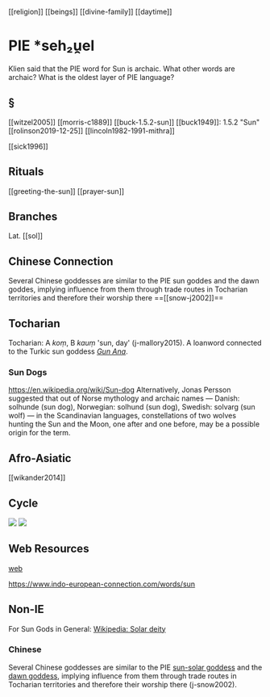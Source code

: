 [[religion]]
[[beings]]
[[divine-family]]
[[daytime]]
# PIE *seh₂u̯el

Klien said that the PIE word for Sun is archaic. What other words are archaic? What is the oldest layer of PIE language?


## §
[[witzel2005]]
[[morris-c1889]]
[[buck-1.5.2-sun]]
[[buck1949]]: 1.5.2 "Sun"
[[rolinson2019-12-25]]
[[lincoln1982-1991-mithra]]

[[sick1996]]
## Rituals
[[greeting-the-sun]]
[[prayer-sun]]




## Branches
Lat. [[sol]]

## Chinese Connection
   Several Chinese goddesses are similar to the PIE sun goddes and the dawn goddes, implying influence from them through trade routes in Tocharian territories and therefore their worship there ==[[snow-j2002]]==
## Tocharian
   Tocharian: A *koṃ*, B *kauṃ* 'sun, day' (j-mallory2015). A loanword connected to the Turkic sun goddess [*Gun Ana*](https://en.wikipedia.org/wiki/Gun-Ana).

### Sun Dogs
https://en.wikipedia.org/wiki/Sun-dog
Alternatively, Jonas Persson suggested that out of Norse mythology and archaic names — Danish: solhunde (sun dog), Norwegian: solhund (sun dog), Swedish: solvarg (sun wolf) — in the Scandinavian languages, constellations of two wolves hunting the Sun and the Moon, one after and one before, may be a possible origin for the term.

## Afro-Asiatic
[[wikander2014]]

## Cycle
![](a/875434.png)
![](a/87999.jpg)


  
## Web Resources

[web](https://www.indo-european-connection.com/religion/gods/sun-god)

https://www.indo-european-connection.com/words/sun


## Non-IE
For Sun Gods in General: [Wikipedia: Solar deity](https://en.wikipedia.org/wiki/Solar-deity)
### Chinese
  Several Chinese goddesses are similar to the PIE [sun-solar goddess](sun) and the [dawn goddess](dawn.md), implying influence from them through trade routes in Tocharian territories and therefore their worship there (j-snow2002).